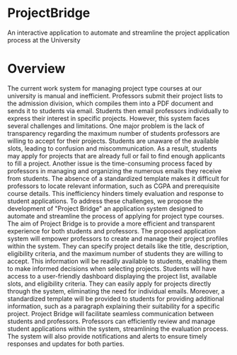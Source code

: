 # ProjectBridge
An interactive application to automate and streamline the project application process at the University

# Overview

The current work system for managing project type courses at our university is manual and
 inefficient. Professors submit their project lists to the admission division, which compiles them
 into a PDF document and sends it to students via email. Students then email professors
 individually to express their interest in specific projects. However, this system faces several
 challenges and limitations.
 One major problem is the lack of transparency regarding the maximum number of students
 professors are willing to accept for their projects. Students are unaware of the available slots,
 leading to confusion and miscommunication. As a result, students may apply for projects that
 are already full or fail to find enough applicants to fill a project.
 Another issue is the time-consuming process faced by professors in managing and organizing
 the numerous emails they receive from students. The absence of a standardized template
 makes it difficult for professors to locate relevant information, such as CGPA and prerequisite
 course details. This inefficiency hinders timely evaluation and response to student applications.
 To address these challenges, we propose the development of "Project Bridge" an application
 system designed to automate and streamline the process of applying for project type courses.
 The aim of Project Bridge is to provide a more efficient and transparent experience for both
 students and professors.
 The proposed application system will empower professors to create and manage their project
 profiles within the system. They can specify project details like the title, description, eligibility
 criteria, and the maximum number of students they are willing to accept. This information will be
 readily available to students, enabling them to make informed decisions when selecting
 projects.
 Students will have access to a user-friendly dashboard displaying the project list, available slots,
 and eligibility criteria. They can easily apply for projects directly through the system, eliminating
 the need for individual emails. Moreover, a standardized template will be provided to students
 for providing additional information, such as a paragraph explaining their suitability for a specific
 project.
 Project Bridge will facilitate seamless communication between students and professors.
 Professors can efficiently review and manage student applications within the system,
 streamlining the evaluation process. The system will also provide notifications and alerts to
 ensure timely responses and updates for both parties.
